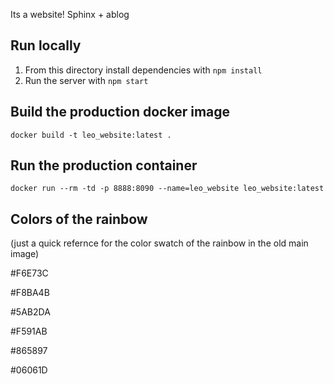 Its a website! Sphinx + ablog

## Run locally

1. From this directory install dependencies with `npm install`
2. Run the server with `npm start`

## Build the production docker image

`docker build -t leo_website:latest .`

## Run the production container

`docker run --rm -td -p 8888:8090 --name=leo_website leo_website:latest`

## Colors of the rainbow

(just a quick refernce for the color swatch of the rainbow in the old main image)

\#F6E73C

\#F8BA4B

\#5AB2DA

\#F591AB

\#865897

\#06061D
